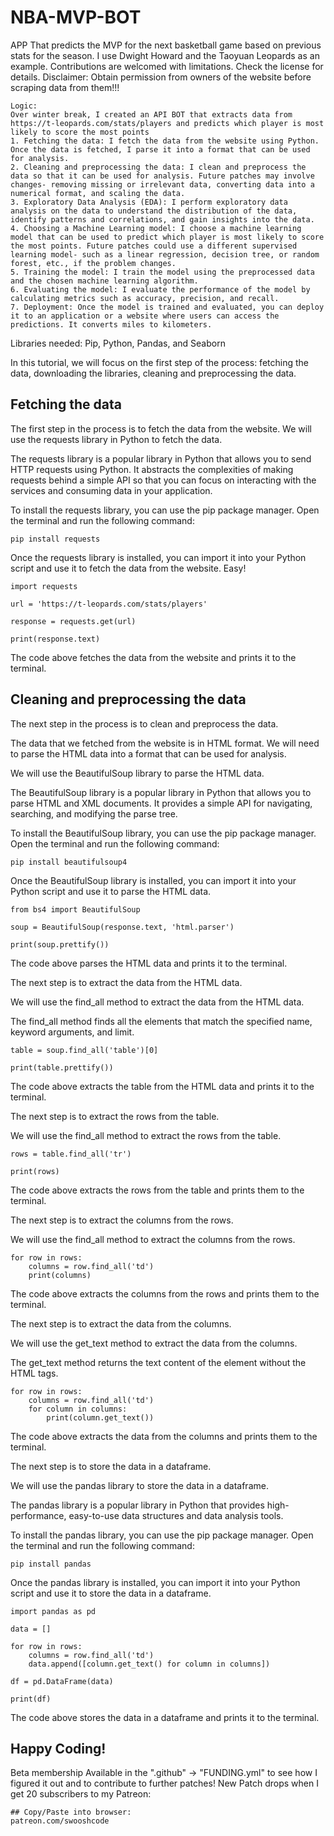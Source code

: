 # NBA-MVP-BOT
APP That predicts the MVP for the next basketball game based on previous stats for the season. I use Dwight Howard and the Taoyuan Leopards as an example. Contributions are welcomed with limitations. Check the license for details.
Disclaimer: Obtain permission from owners of the website before scraping data from them!!! 

````
Logic:
Over winter break, I created an API BOT that extracts data from https://t-leopards.com/stats/players and predicts which player is most likely to score the most points
1. Fetching the data: I fetch the data from the website using Python. Once the data is fetched, I parse it into a format that can be used for analysis.
2. Cleaning and preprocessing the data: I clean and preprocess the data so that it can be used for analysis. Future patches may involve changes- removing missing or irrelevant data, converting data into a numerical format, and scaling the data.
3. Exploratory Data Analysis (EDA): I perform exploratory data analysis on the data to understand the distribution of the data, identify patterns and correlations, and gain insights into the data.
4. Choosing a Machine Learning model: I choose a machine learning model that can be used to predict which player is most likely to score the most points. Future patches could use a different supervised learning model- such as a linear regression, decision tree, or random forest, etc., if the problem changes.
5. Training the model: I train the model using the preprocessed data and the chosen machine learning algorithm.
6. Evaluating the model: I evaluate the performance of the model by calculating metrics such as accuracy, precision, and recall.
7. Deployment: Once the model is trained and evaluated, you can deploy it to an application or a website where users can access the predictions. It converts miles to kilometers.
````
Libraries needed: 
Pip, Python, Pandas, and Seaborn

In this tutorial, we will focus on the first step of the process: fetching the data, downloading the libraries, cleaning and preprocessing the data.

## Fetching the data

The first step in the process is to fetch the data from the website. We will use the requests library in Python to fetch the data.

The requests library is a popular library in Python that allows you to send HTTP requests using Python. It abstracts the complexities of making requests behind a simple API so that you can focus on interacting with the services and consuming data in your application.

To install the requests library, you can use the pip package manager. Open the terminal and run the following command:

```
pip install requests
```

Once the requests library is installed, you can import it into your Python script and use it to fetch the data from the website. Easy!

```
import requests

url = 'https://t-leopards.com/stats/players'

response = requests.get(url)

print(response.text)
```

The code above fetches the data from the website and prints it to the terminal.

## Cleaning and preprocessing the data

The next step in the process is to clean and preprocess the data.

The data that we fetched from the website is in HTML format. We will need to parse the HTML data into a format that can be used for analysis.

We will use the BeautifulSoup library to parse the HTML data.

The BeautifulSoup library is a popular library in Python that allows you to parse HTML and XML documents. It provides a simple API for navigating, searching, and modifying the parse tree.

To install the BeautifulSoup library, you can use the pip package manager. Open the terminal and run the following command:

```
pip install beautifulsoup4
```

Once the BeautifulSoup library is installed, you can import it into your Python script and use it to parse the HTML data.

```
from bs4 import BeautifulSoup

soup = BeautifulSoup(response.text, 'html.parser')

print(soup.prettify())
```

The code above parses the HTML data and prints it to the terminal.

The next step is to extract the data from the HTML data.

We will use the find_all method to extract the data from the HTML data.

The find_all method finds all the elements that match the specified name, keyword arguments, and limit.

```
table = soup.find_all('table')[0]

print(table.prettify())
```

The code above extracts the table from the HTML data and prints it to the terminal.

The next step is to extract the rows from the table.

We will use the find_all method to extract the rows from the table.

```
rows = table.find_all('tr')

print(rows)
```

The code above extracts the rows from the table and prints them to the terminal.

The next step is to extract the columns from the rows.

We will use the find_all method to extract the columns from the rows.

```
for row in rows:
    columns = row.find_all('td')
    print(columns)
```

The code above extracts the columns from the rows and prints them to the terminal.

The next step is to extract the data from the columns.

We will use the get_text method to extract the data from the columns.

The get_text method returns the text content of the element without the HTML tags.

```
for row in rows:
    columns = row.find_all('td')
    for column in columns:
        print(column.get_text())
```

The code above extracts the data from the columns and prints them to the terminal.

The next step is to store the data in a dataframe.

We will use the pandas library to store the data in a dataframe.

The pandas library is a popular library in Python that provides high-performance, easy-to-use data structures and data analysis tools.

To install the pandas library, you can use the pip package manager. Open the terminal and run the following command:

```
pip install pandas
```

Once the pandas library is installed, you can import it into your Python script and use it to store the data in a dataframe.

```
import pandas as pd

data = []

for row in rows:
    columns = row.find_all('td')
    data.append([column.get_text() for column in columns])

df = pd.DataFrame(data)

print(df)
```

The code above stores the data in a dataframe and prints it to the terminal.

## Happy Coding! 

Beta membership Available in the ".github" -> "FUNDING.yml" to see how I figured it out and to contribute to further patches!
New Patch drops when I get 20 subscribers to my Patreon: 
````
## Copy/Paste into browser:
patreon.com/swooshcode
````
